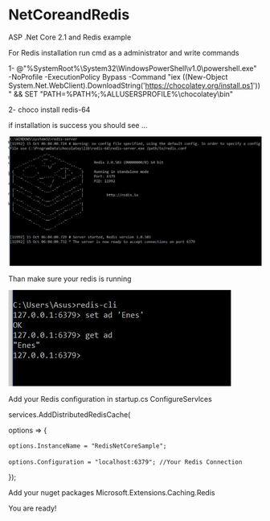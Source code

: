 # NetCoreandRedis
ASP .Net Core 2.1 and Redis example

For Redis installation run cmd as a administrator and write commands

1- @"%SystemRoot%\System32\WindowsPowerShell\v1.0\powershell.exe" -NoProfile -ExecutionPolicy Bypass -Command "iex ((New-Object System.Net.WebClient).DownloadString('https://chocolatey.org/install.ps1'))" && SET "PATH=%PATH%;%ALLUSERSPROFILE%\chocolatey\bin"

2- choco install redis-64

if installation is success you should see ...

!["Redis-Server"](https://github.com/EnesAys/NetCoreandRedis/blob/master/RedisExample/Images/redis-server.JPG)

Than make sure your redis is running


!["Redis-Cli"](https://github.com/EnesAys/NetCoreandRedis/blob/master/RedisExample/Images/getSetRedis.JPG)

Add your Redis configuration in startup.cs ConfigureServlces 

   services.AddDistributedRedisCache(

   options =>
  {

    options.InstanceName = "RedisNetCoreSample";

    options.Configuration = "localhost:6379"; //Your Redis Connection

  });

Add your nuget packages Microsoft.Extensions.Caching.Redis

You are ready!
